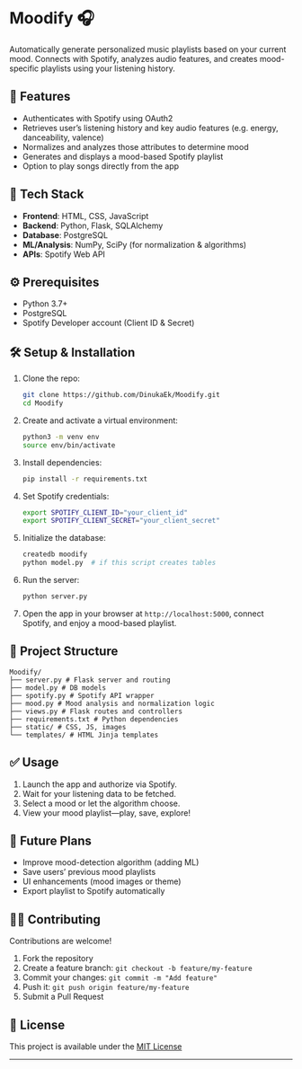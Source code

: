 # Moodify 🎧

Automatically generate personalized music playlists based on your current mood. Connects with Spotify, analyzes audio features, and creates mood-specific playlists using your listening history.

## 🚀 Features
- Authenticates with Spotify using OAuth2
- Retrieves user’s listening history and key audio features (e.g. energy, danceability, valence)
- Normalizes and analyzes those attributes to determine mood
- Generates and displays a mood-based Spotify playlist
- Option to play songs directly from the app

## 🧠 Tech Stack
- **Frontend**: HTML, CSS, JavaScript
- **Backend**: Python, Flask, SQLAlchemy
- **Database**: PostgreSQL
- **ML/Analysis**: NumPy, SciPy (for normalization & algorithms)
- **APIs**: Spotify Web API

## ⚙️ Prerequisites
- Python 3.7+
- PostgreSQL
- Spotify Developer account (Client ID & Secret)

## 🛠️ Setup & Installation

1. Clone the repo:
    ```bash
    git clone https://github.com/DinukaEk/Moodify.git
    cd Moodify
    ```

2. Create and activate a virtual environment:
    ```bash
    python3 -m venv env
    source env/bin/activate
    ```

3. Install dependencies:
    ```bash
    pip install -r requirements.txt
    ```

4. Set Spotify credentials:
    ```bash
    export SPOTIFY_CLIENT_ID="your_client_id"
    export SPOTIFY_CLIENT_SECRET="your_client_secret"
    ```

5. Initialize the database:
    ```bash
    createdb moodify
    python model.py  # if this script creates tables
    ```

6. Run the server:
    ```bash
    python server.py
    ```

7. Open the app in your browser at `http://localhost:5000`, connect Spotify, and enjoy a mood-based playlist.

## 📂 Project Structure

```
Moodify/
├── server.py # Flask server and routing
├── model.py # DB models
├── spotify.py # Spotify API wrapper
├── mood.py # Mood analysis and normalization logic
├── views.py # Flask routes and controllers
├── requirements.txt # Python dependencies
├── static/ # CSS, JS, images
└── templates/ # HTML Jinja templates
```


## ✅ Usage
1. Launch the app and authorize via Spotify.
2. Wait for your listening data to be fetched.
3. Select a mood or let the algorithm choose.
4. View your mood playlist—play, save, explore!

## 🔮 Future Plans
- Improve mood-detection algorithm (adding ML)
- Save users’ previous mood playlists
- UI enhancements (mood images or theme)
- Export playlist to Spotify automatically

## 🧑‍💻 Contributing
Contributions are welcome!
1. Fork the repository  
2. Create a feature branch: `git checkout -b feature/my-feature`  
3. Commit your changes: `git commit -m "Add feature"`  
4. Push it: `git push origin feature/my-feature`  
5. Submit a Pull Request

## 📄 License
This project is available under the [MIT License](./LICENSE)

---

